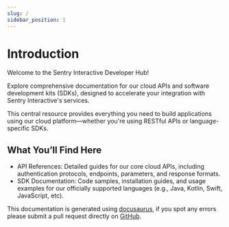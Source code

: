 ```yaml
---
slug: /
sidebar_position: 1
---
```


# Introduction

Welcome to the Sentry Interactive Developer Hub!

Explore comprehensive documentation for our cloud APIs and software development kits (SDKs), 
designed to accelerate your integration with Sentry Interactive's services.

This central resource provides everything you need to build
applications using our cloud platform—whether you're using RESTful APIs or language-specific SDKs.

## What You’ll Find Here
* API References: Detailed guides for our core cloud APIs, including authentication protocols, endpoints, parameters, and response formats.
* SDK Documentation: Code samples, installation guides, and usage examples for our officially supported languages (e.g., Java, Kotlin, Swift, JavaScript, etc).

This documentation is generated using [docusaurus](https://github.com/facebook/docusaurus),
if you spot any errors please submit a pull request directly on [GitHub](https://github.com/doordeck/docs/).
